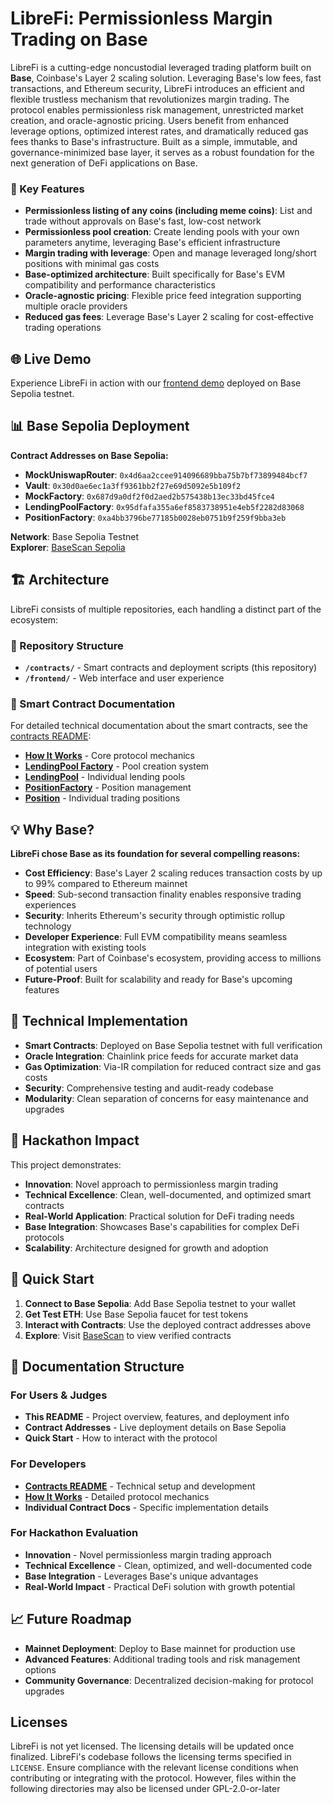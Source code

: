 # LibreFi: Permissionless Margin Trading on Base

LibreFi is a cutting-edge noncustodial leveraged trading platform built on **Base**, Coinbase's Layer 2 scaling solution. Leveraging Base's low fees, fast transactions, and Ethereum security, LibreFi introduces an efficient and flexible trustless mechanism that revolutionizes margin trading. The protocol enables permissionless risk management, unrestricted market creation, and oracle-agnostic pricing. Users benefit from enhanced leverage options, optimized interest rates, and dramatically reduced gas fees thanks to Base's infrastructure. Built as a simple, immutable, and governance-minimized base layer, it serves as a robust foundation for the next generation of DeFi applications on Base.

### 🚀 Key Features

- **Permissionless listing of any coins (including meme coins)**: List and trade without approvals on Base's fast, low-cost network
- **Permissionless pool creation**: Create lending pools with your own parameters anytime, leveraging Base's efficient infrastructure
- **Margin trading with leverage**: Open and manage leveraged long/short positions with minimal gas costs
- **Base-optimized architecture**: Built specifically for Base's EVM compatibility and performance characteristics
- **Oracle-agnostic pricing**: Flexible price feed integration supporting multiple oracle providers
- **Reduced gas fees**: Leverage Base's Layer 2 scaling for cost-effective trading operations

## 🌐 Live Demo

Experience LibreFi in action with our [frontend demo]() deployed on Base Sepolia testnet.

## 📊 Base Sepolia Deployment

**Contract Addresses on Base Sepolia:**
- **MockUniswapRouter**: `0x4d6aa2ccee914096689bba75b7bf73899484bcf7`
- **Vault**: `0x30d0ae6ec1a3ff9361bb2f27e69d5092e5b109f2`
- **MockFactory**: `0x687d9a0df2f0d2aed2b575438b13ec33bd45fce4`
- **LendingPoolFactory**: `0x95dfafa355a6ef8583738951e4eb5f2282d83068`
- **PositionFactory**: `0xa4bb3796be77185b0028eb0751b9f259f9bba3eb`

**Network**: Base Sepolia Testnet  
**Explorer**: [BaseScan Sepolia](https://sepolia.basescan.org/)

## 🏗️ Architecture

LibreFi consists of multiple repositories, each handling a distinct part of the ecosystem:

### 📁 Repository Structure
- **`/contracts/`** - Smart contracts and deployment scripts (this repository)
- **`/frontend/`** - Web interface and user experience

### 🔧 Smart Contract Documentation
For detailed technical documentation about the smart contracts, see the [contracts README](./contracts/README.md):

- **[How It Works](./contracts/HowItWorks.md)** - Core protocol mechanics
- **[LendingPool Factory](./contracts/LendingPoolFactory.md)** - Pool creation system
- **[LendingPool](./contracts/LendingPool.md)** - Individual lending pools
- **[PositionFactory](./contracts/PositionFactory.md)** - Position management
- **[Position](./contracts/Position.md)** - Individual trading positions

## 💡 Why Base?

**LibreFi chose Base as its foundation for several compelling reasons:**

- **Cost Efficiency**: Base's Layer 2 scaling reduces transaction costs by up to 99% compared to Ethereum mainnet
- **Speed**: Sub-second transaction finality enables responsive trading experiences
- **Security**: Inherits Ethereum's security through optimistic rollup technology
- **Developer Experience**: Full EVM compatibility means seamless integration with existing tools
- **Ecosystem**: Part of Coinbase's ecosystem, providing access to millions of potential users
- **Future-Proof**: Built for scalability and ready for Base's upcoming features

## 🔧 Technical Implementation

- **Smart Contracts**: Deployed on Base Sepolia testnet with full verification
- **Oracle Integration**: Chainlink price feeds for accurate market data
- **Gas Optimization**: Via-IR compilation for reduced contract size and gas costs
- **Security**: Comprehensive testing and audit-ready codebase
- **Modularity**: Clean separation of concerns for easy maintenance and upgrades

## 🎯 Hackathon Impact

This project demonstrates:
- **Innovation**: Novel approach to permissionless margin trading
- **Technical Excellence**: Clean, well-documented, and optimized smart contracts
- **Real-World Application**: Practical solution for DeFi trading needs
- **Base Integration**: Showcases Base's capabilities for complex DeFi protocols
- **Scalability**: Architecture designed for growth and adoption

## 🚀 Quick Start

1. **Connect to Base Sepolia**: Add Base Sepolia testnet to your wallet
2. **Get Test ETH**: Use Base Sepolia faucet for test tokens
3. **Interact with Contracts**: Use the deployed contract addresses above
4. **Explore**: Visit [BaseScan](https://sepolia.basescan.org/) to view verified contracts

## 📖 Documentation Structure

### For Users & Judges
- **This README** - Project overview, features, and deployment info
- **Contract Addresses** - Live deployment details on Base Sepolia
- **Quick Start** - How to interact with the protocol

### For Developers
- **[Contracts README](./contracts/README.md)** - Technical setup and development
- **[How It Works](./contracts/HowItWorks.md)** - Detailed protocol mechanics
- **Individual Contract Docs** - Specific implementation details

### For Hackathon Evaluation
- **Innovation** - Novel permissionless margin trading approach
- **Technical Excellence** - Clean, optimized, and well-documented code
- **Base Integration** - Leverages Base's unique advantages
- **Real-World Impact** - Practical DeFi solution with growth potential

## 📈 Future Roadmap

- **Mainnet Deployment**: Deploy to Base mainnet for production use
- **Advanced Features**: Additional trading tools and risk management options
- **Community Governance**: Decentralized decision-making for protocol upgrades

## Licenses

LibreFi is not yet licensed. The licensing details will be updated once finalized. LibreFi's codebase follows the licensing terms specified in `LICENSE`. Ensure compliance with the relevant license conditions when contributing or integrating with the protocol. However, files within the following directories may also be licensed under GPL-2.0-or-later